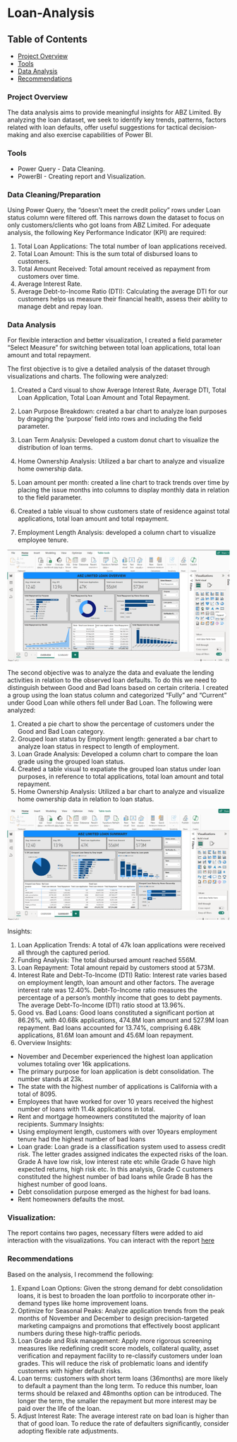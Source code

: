 # Loan-Analysis
## Table of Contents

- [Project Overview](#project-overview)
- [Tools](tools)
- [Data Analysis](data-analysis)
- [Recommendations](recommendations)

### Project Overview
The data analysis aims to provide meaningful insights for ABZ Limited. By analyzing the loan dataset, we seek to identify key trends, patterns, factors related with loan defaults, offer useful suggestions for tactical decision-making and also exercise capabilities of Power BI.

### Tools
- Power Query - Data Cleaning.
- PowerBI - Creating report and Visualization.
 
### Data Cleaning/Preparation
Using Power Query, the “doesn’t meet the credit policy” rows under Loan status column were filtered off. This narrows down the dataset to focus on only customers/clients who got loans from ABZ Limited.
For adequate analysis, the following Key Performance Indicator (KPI) are required:
1.	Total Loan Applications: The total number of loan applications received. 
2.	Total Loan Amount: This is the sum total of disbursed loans to customers. 
3.	Total Amount Received: Total amount received as repayment from customers over time. 
4.	Average Interest Rate.
5.	Average Debt-to-Income Ratio (DTI): Calculating the average DTI for our customers helps us measure their financial health, assess their ability to manage debt and repay loan.

### Data Analysis

For flexible interaction and better visualization, I created a field parameter “Select Measure” for switching between total loan applications, total loan amount and total repayment.

The first objective is to give a detailed analysis of the dataset through visualizations and charts. The following were analyzed:
1.	Created a Card visual to show Average Interest Rate, Average DTI, Total Loan Application, Total Loan Amount and Total Repayment.

2.	Loan Purpose Breakdown: created a bar chart to analyze loan purposes by dragging the ‘purpose’ field into rows and including the field parameter.

3.	Loan Term Analysis: Developed a custom donut chart to visualize the distribution of loan terms.

4.	Home Ownership Analysis: Utilized a bar chart to analyze and visualize home ownership data.

5.	Loan amount per month: created a line chart to track trends over time by placing the issue months into columns to display monthly data in relation to the field parameter.

6.	Created a table visual to show customers state of residence against total applications, total loan amount and total repayment.
7.	Employment Length Analysis: developed a column chart to visualize employee tenure.

![](Overview.png)



The second objective was to analyze the data and evaluate the lending activities in relation to the observed loan defaults. To do this we need to distinguish between Good and Bad loans based on certain criteria.
I created a group using the loan status column and categorized “Fully” and “Current” under Good Loan while others fell under Bad Loan. 
The following were analyzed: 
1.	Created a pie chart to show the percentage of customers under the Good and Bad Loan category.
2.	Grouped loan status by Employment length: generated a bar chart to analyze loan status in respect to length of employment.
3.	Loan Grade Analysis: Developed a column chart to compare the loan grade using the grouped loan status.
4.	Created a table visual to expatiate the grouped loan status under loan purposes, in reference to total applications, total loan amount and total repayment. 
5.	Home Ownership Analysis: Utilized a bar chart to analyze and visualize home ownership data in relation to loan status.

![](Summary.png)



Insights:
1. Loan Application Trends: A total of 47k loan applications were received all through the captured period.
2. Funding Analysis: The total disbursed amount reached 556M.
3. Loan Repayment: Total amount repaid by customers stood at 573M.
4. Interest Rate and Debt-To-Income (DTI) Ratio: Interest rate varies based on employment length, loan amount and other factors. The average interest rate was 12.40%. Debt-To-Income ratio measures the percentage of a person’s monthly income that goes to debt payments. The average Debt-To-Income (DTI) ratio stood at 13.96%.
5. Good vs. Bad Loans: Good loans constituted a significant portion at 86.26%, with 40.68k applications, 474.8M loan amount and 527.9M loan repayment.
Bad loans accounted for 13.74%, comprising 6.48k applications, 81.6M loan amount and 45.6M loan repayment.
6. Overview Insights:
-	November and December experienced the highest loan application volumes totaling over 16k applications.
-	The primary purpose for loan application is debt consolidation. The number stands at 23k.
-	The state with the highest number of applications is California with a total of 8095.
-	Employees that have worked for over 10 years received the highest number of loans with 11.4k applications in total.
-	Rent and mortgage homeowners constituted the majority of loan recipients.
Summary Insights:
-	Using employment length, customers with over 10years employment tenure had the highest number of bad loans
-	Loan grade: Loan grade is a classification system used to assess credit risk. The letter grades assigned indicates the expected risks of the loan. Grade A have low risk, low interest rate etc while Grade G have high expected returns, high risk etc. In this analysis, Grade C customers constituted the highest number of bad loans while Grade B has the highest number of good loans.
-	Debt consolidation purpose emerged as the highest for bad loans.
-	Rent homeowners defaults the most.

### Visualization:
The report contains two pages, necessary filters were added to aid interaction with the visualizations.
You can interact with the report [here](https://app.powerbi.com/groups/me/reports/dc00a399-9d80-4107-8dfa-20e8da17b7b3/4e61290049a6cd61e62b?experience=power-bi) 

### Recommendations
Based on the analysis, I recommend the following:
1. Expand Loan Options: Given the strong demand for debt consolidation loans, it is best to broaden the loan portfolio to incorporate other in-demand types like home improvement loans.
2. Optimize for Seasonal Peaks: Analyze application trends from the peak months of November and December to design precision-targeted marketing campaigns and promotions that effectively boost applicant numbers during these high-traffic periods.
3. Loan Grade and Risk management: Apply more rigorous screening measures like redefining credit score models, collateral quality, asset verification and repayment facility to re-classify customers under loan grades. This will reduce the risk of problematic loans and identify customers with higher default risks. 
4. Loan terms: customers with short term loans (36months) are more likely to default a payment than the long term. To reduce this number, loan terms should be relaxed and 48months option can be introduced. The longer the term, the smaller the repayment but more interest may be paid over the life of the loan. 
5. Adjust Interest Rate: The average interest rate on bad loan is higher than that of good loan. To reduce the rate of defaulters significantly, consider adopting flexible rate adjustments. 



